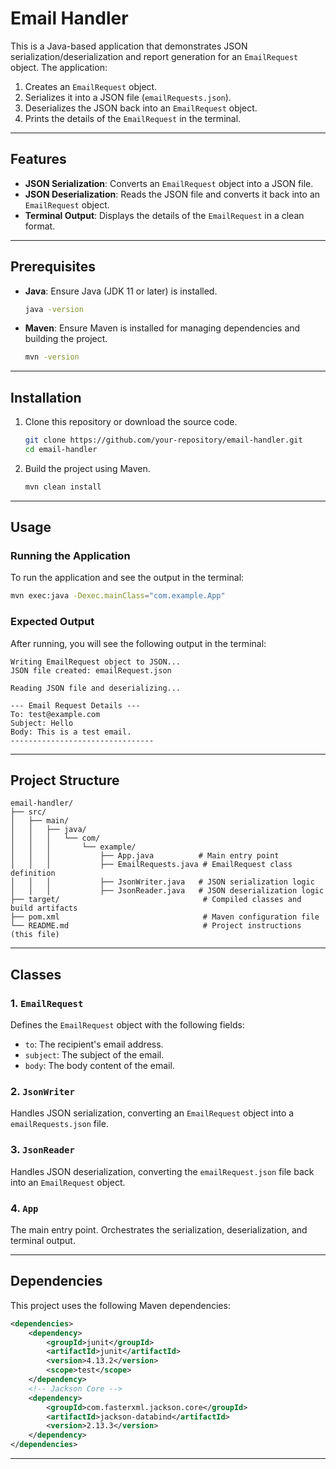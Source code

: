 
# Email Handler

This is a Java-based application that demonstrates JSON serialization/deserialization and report generation for an `EmailRequest` object. The application:

1. Creates an `EmailRequest` object.
2. Serializes it into a JSON file (`emailRequests.json`).
3. Deserializes the JSON back into an `EmailRequest` object.
4. Prints the details of the `EmailRequest` in the terminal.

---

## Features

- **JSON Serialization**: Converts an `EmailRequest` object into a JSON file.
- **JSON Deserialization**: Reads the JSON file and converts it back into an `EmailRequest` object.
- **Terminal Output**: Displays the details of the `EmailRequest` in a clean format.

---

## Prerequisites

- **Java**: Ensure Java (JDK 11 or later) is installed.
  ```bash
  java -version
  ```
- **Maven**: Ensure Maven is installed for managing dependencies and building the project.
  ```bash
  mvn -version
  ```

---

## Installation

1. Clone this repository or download the source code.
   ```bash
   git clone https://github.com/your-repository/email-handler.git
   cd email-handler
   ```

2. Build the project using Maven.
   ```bash
   mvn clean install
   ```

---

## Usage

### Running the Application

To run the application and see the output in the terminal:

```bash
mvn exec:java -Dexec.mainClass="com.example.App"
```

### Expected Output

After running, you will see the following output in the terminal:

```
Writing EmailRequest object to JSON...
JSON file created: emailRequest.json

Reading JSON file and deserializing...

--- Email Request Details ---
To: test@example.com
Subject: Hello
Body: This is a test email.
--------------------------------
```

---

## Project Structure

```
email-handler/
├── src/
│   ├── main/
│   │   ├── java/
│   │   │   └── com/
│   │   │       └── example/
│   │   │           ├── App.java          # Main entry point
│   │   │           ├── EmailRequests.java # EmailRequest class definition
│   │   │           ├── JsonWriter.java   # JSON serialization logic
│   │   │           ├── JsonReader.java   # JSON deserialization logic
├── target/                                # Compiled classes and build artifacts
├── pom.xml                                # Maven configuration file
└── README.md                              # Project instructions (this file)
```

---

## Classes

### 1. `EmailRequest`
Defines the `EmailRequest` object with the following fields:
- `to`: The recipient's email address.
- `subject`: The subject of the email.
- `body`: The body content of the email.

### 2. `JsonWriter`
Handles JSON serialization, converting an `EmailRequest` object into a `emailRequests.json` file.

### 3. `JsonReader`
Handles JSON deserialization, converting the `emailRequest.json` file back into an `EmailRequest` object.

### 4. `App`
The main entry point. Orchestrates the serialization, deserialization, and terminal output.

---

## Dependencies

This project uses the following Maven dependencies:

```xml
<dependencies>
    <dependency>
        <groupId>junit</groupId>
        <artifactId>junit</artifactId>
        <version>4.13.2</version>
        <scope>test</scope>
    </dependency>
    <!-- Jackson Core -->
    <dependency>
        <groupId>com.fasterxml.jackson.core</groupId>
        <artifactId>jackson-databind</artifactId>
        <version>2.13.3</version>
    </dependency>
</dependencies>
```

---


